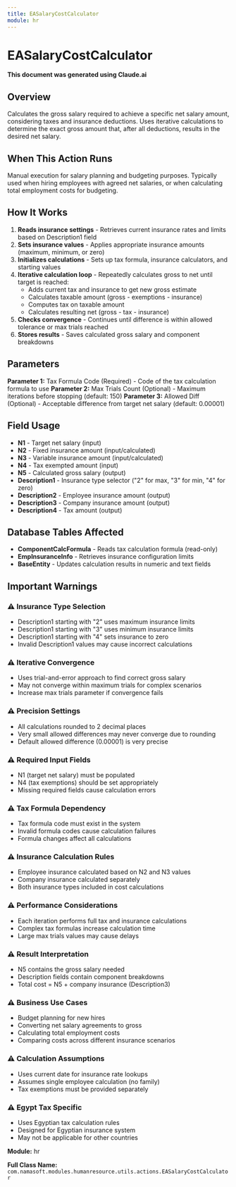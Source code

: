 ```yaml
---
title: EASalaryCostCalculator
module: hr
---
```



<div class='entity-flows'>

# EASalaryCostCalculator

**This document was generated using Claude.ai**

## Overview

Calculates the gross salary required to achieve a specific net salary amount, considering taxes and insurance deductions. Uses iterative calculations to determine the exact gross amount that, after all deductions, results in the desired net salary.

## When This Action Runs

Manual execution for salary planning and budgeting purposes. Typically used when hiring employees with agreed net salaries, or when calculating total employment costs for budgeting.

## How It Works

1. **Reads insurance settings** - Retrieves current insurance rates and limits based on Description1 field
2. **Sets insurance values** - Applies appropriate insurance amounts (maximum, minimum, or zero)
3. **Initializes calculations** - Sets up tax formula, insurance calculators, and starting values
4. **Iterative calculation loop** - Repeatedly calculates gross to net until target is reached:
   - Adds current tax and insurance to get new gross estimate
   - Calculates taxable amount (gross - exemptions - insurance)
   - Computes tax on taxable amount
   - Calculates resulting net (gross - tax - insurance)
5. **Checks convergence** - Continues until difference is within allowed tolerance or max trials reached
6. **Stores results** - Saves calculated gross salary and component breakdowns

## Parameters

**Parameter 1:** Tax Formula Code (Required) - Code of the tax calculation formula to use
**Parameter 2:** Max Trials Count (Optional) - Maximum iterations before stopping (default: 150)
**Parameter 3:** Allowed Diff (Optional) - Acceptable difference from target net salary (default: 0.00001)

## Field Usage

- **N1** - Target net salary (input)
- **N2** - Fixed insurance amount (input/calculated)
- **N3** - Variable insurance amount (input/calculated)
- **N4** - Tax exempted amount (input)
- **N5** - Calculated gross salary (output)
- **Description1** - Insurance type selector ("2" for max, "3" for min, "4" for zero)
- **Description2** - Employee insurance amount (output)
- **Description3** - Company insurance amount (output)
- **Description4** - Tax amount (output)

## Database Tables Affected

- **ComponentCalcFormula** - Reads tax calculation formula (read-only)
- **EmpInsuranceInfo** - Retrieves insurance configuration limits
- **BaseEntity** - Updates calculation results in numeric and text fields

## Important Warnings

### ⚠️ Insurance Type Selection
- Description1 starting with "2" uses maximum insurance limits
- Description1 starting with "3" uses minimum insurance limits
- Description1 starting with "4" sets insurance to zero
- Invalid Description1 values may cause incorrect calculations

### ⚠️ Iterative Convergence
- Uses trial-and-error approach to find correct gross salary
- May not converge within maximum trials for complex scenarios
- Increase max trials parameter if convergence fails

### ⚠️ Precision Settings
- All calculations rounded to 2 decimal places
- Very small allowed differences may never converge due to rounding
- Default allowed difference (0.00001) is very precise

### ⚠️ Required Input Fields
- N1 (target net salary) must be populated
- N4 (tax exemptions) should be set appropriately
- Missing required fields cause calculation errors

### ⚠️ Tax Formula Dependency
- Tax formula code must exist in the system
- Invalid formula codes cause calculation failures
- Formula changes affect all calculations

### ⚠️ Insurance Calculation Rules
- Employee insurance calculated based on N2 and N3 values
- Company insurance calculated separately
- Both insurance types included in cost calculations

### ⚠️ Performance Considerations
- Each iteration performs full tax and insurance calculations
- Complex tax formulas increase calculation time
- Large max trials values may cause delays

### ⚠️ Result Interpretation
- N5 contains the gross salary needed
- Description fields contain component breakdowns
- Total cost = N5 + company insurance (Description3)

### ⚠️ Business Use Cases
- Budget planning for new hires
- Converting net salary agreements to gross
- Calculating total employment costs
- Comparing costs across different insurance scenarios

### ⚠️ Calculation Assumptions
- Uses current date for insurance rate lookups
- Assumes single employee calculation (no family)
- Tax exemptions must be provided separately

### ⚠️ Egypt Tax Specific
- Uses Egyptian tax calculation rules
- Designed for Egyptian insurance system
- May not be applicable for other countries

**Module:** hr

**Full Class Name:** `com.namasoft.modules.humanresource.utils.actions.EASalaryCostCalculator`


</div>

